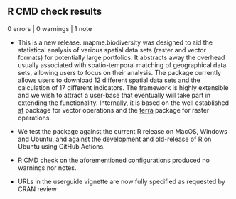 ## R CMD check results

0 errors | 0 warnings | 1 note

* This is a new release. mapme.biodiversity was designed to aid the statistical
  analysis of various spatial data sets (raster and vector formats) for potentially
  large portfolios. It abstracts away the overhead usually associated with
  spatio-temporal matching of geographical data sets, allowing users to focus
  on their analysis. The package currently allows users to download 12 different
  spatial data sets and the calculation of 17 different indicators. The framework
  is highly extensible and we wish to attract a user-base that eventually will 
  take part in extending the functionality. Internally, it is based on the well
  established [sf](https://cran.r-project.org/web/packages/sf/index.html) package 
  for vector operations and the [terra](https://cran.r-project.org/web/packages/terra/index.html) 
  package for raster operations. 
  
* We test the package against the current R release on MacOS, Windows and Ubuntu,
  and against the development and old-release of R on Ubuntu using GitHub Actions.

* R CMD check on the aforementioned configurations produced no warnings nor notes.

* URLs in the userguide vignette are now fully specified as requested by CRAN review
